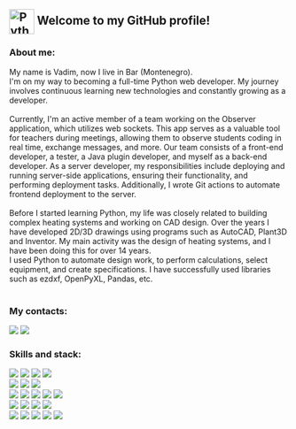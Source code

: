 <div align="left">
<!--     <h2><img src="https://media0.giphy.com/media/v1.Y2lkPTc5MGI3NjExNzJmcm1xbnA4N3huOGY3Ynh2Zm9wbDdqc3N0dHZxb3g4Z2NkZmhtbCZlcD12MV9pbnRlcm5hbF9naWZfYnlfaWQmY3Q9cw/LMt9638dO8dftAjtco/giphy.gif" width="45" alt="Python"> Welcome to my GitHub profile!</h2> -->
    <h2><img src="https://media0.giphy.com/media/v1.Y2lkPTc5MGI3NjExNzJmcm1xbnA4N3huOGY3Ynh2Zm9wbDdqc3N0dHZxb3g4Z2NkZmhtbCZlcD12MV9pbnRlcm5hbF9naWZfYnlfaWQmY3Q9cw/LMt9638dO8dftAjtco/giphy.gif" width="45" alt="Python" style="vertical-align: middle;">  Welcome to my GitHub profile!</h2>
    <h3>About me:</h3>
    My name is Vadim, now I live in Bar (Montenegro).<br>
    I'm on my way to becoming a full-time Python web developer. My journey involves continuous learning new technologies and constantly growing as a developer.<br><br>
    Currently, I'm an active member of a team working on the Observer application, which utilizes web sockets. This app serves as a valuable tool for teachers during meetings, allowing them to observe students coding in real time, exchange messages, and more.
Our team consists of a front-end developer, a tester, a Java plugin developer, and myself as a back-end developer. As a server developer, my responsibilities include deploying and running server-side applications, ensuring their functionality, and performing deployment tasks. Additionally, I wrote Git actions to automate frontend deployment to the server.<br><br>
    Before I started learning Python, my life was closely related to building complex heating systems and working on CAD design. Over the years I have developed 2D/3D drawings using programs such as AutoCAD, Plant3D and Inventor. My main activity was the design of heating systems, and I have been doing this for over 14 years.<br>
    I used Python to automate design work, to perform calculations, select equipment, and create specifications. I have successfully used libraries such as ezdxf, OpenPyXL, Pandas, etc.<br><br>
    <h3>My contacts:</h3>
    <a href="https://t.me/smopuim"><img src="https://img.shields.io/badge/Telegram-2CA5E0?style=for-the-badge&logo=telegram&logoColor=white"></a>
    <a href="https://www.linkedin.com/in/vadim-bendenko/"><img src="https://img.shields.io/badge/LinkedIn-0077B5?style=for-the-badge&logo=linkedin&logoColor=white"></a>
    <h3>Skills and stack:</h3>
    <img src="https://img.shields.io/badge/Flask-000000?style=for-the-badge&logo=flask&logoColor=white">
    <img src="https://img.shields.io/badge/FastAPI-005571?style=for-the-badge&logo=fastapi">
    <img src="https://img.shields.io/badge/Django-092E20?style=for-the-badge&logo=django&logoColor=white">
    <img src="https://img.shields.io/badge/django%20rest-ff1709?style=for-the-badge&logo=django&logoColor=white"><br>
    <img src="https://img.shields.io/badge/PostgreSQL-316192?style=for-the-badge&logo=postgresql&logoColor=white">
    <img src="https://img.shields.io/badge/SQLite-07405E?style=for-the-badge&logo=sqlite&logoColor=white">
    <img src="https://habrastorage.org/webt/sd/il/yi/sdilyi362-ykdpk5aghfsa8sevo.png"><br>
    <img src="https://img.shields.io/badge/GIT-E44C30?style=for-the-badge&logo=git&logoColor=white">
    <img src="https://img.shields.io/badge/GitHub-100000?style=for-the-badge&logo=github&logoColor=white">
    <img src="https://img.shields.io/badge/GitHub_Actions-2088FF?style=for-the-badge&logo=github-actions&logoColor=white">
    <img src="https://img.shields.io/badge/Docker-2CA5E0?style=for-the-badge&logo=docker&logoColor=white">
    <img src="https://habrastorage.org/webt/sn/ph/z8/snphz8gdfkjoayn4rqvipxmylai.png"><br>
    <img src="https://habrastorage.org/webt/ph/nh/1z/phnh1zdotmrcumthtvafd5xmyqo.jpeg">
    <img src="https://habrastorage.org/webt/h_/bx/5p/h_bx5pbsihbuqf0pdulvawb4pjm.png">
    <img src="https://img.shields.io/badge/Socket.io-010101?&style=for-the-badge&logo=Socket.io&logoColor=white">
    <img src="https://img.shields.io/badge/Selenium-43B02A?style=for-the-badge&logo=Selenium&logoColor=white"><br>
    <img src="https://img.shields.io/badge/Ubuntu-E95420?style=for-the-badge&logo=ubuntu&logoColor=white">
    <img src="https://img.shields.io/badge/Windows_11-0078d4?style=for-the-badge&logo=windows-11&logoColor=white">
    <img src="https://img.shields.io/badge/PyCharm-000000.svg?&style=for-the-badge&logo=PyCharm&logoColor=white">
    <img src="https://img.shields.io/badge/Postman-FF6C37?style=for-the-badge&logo=Postman&logoColor=white"">
    <img src="https://img.shields.io/badge/Jupyter-F37626.svg?&style=for-the-badge&logo=Jupyter&logoColor=white"><br>
</div>
<div align="center">

</div>

<!--
**bendenko-v/bendenko-v** is a ✨ _special_ ✨ repository because its `README.md` (this file) appears on your GitHub profile.

Here are some ideas to get you started:

- 🔭 I’m currently working on ...
- 🌱 I’m currently learning ...
- 👯 I’m looking to collaborate on ...
- 🤔 I’m looking for help with ...
- 💬 Ask me about ...
- 📫 How to reach me: ...
- 😄 Pronouns: ...
- ⚡ Fun fact: ...
-->
